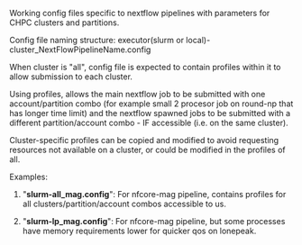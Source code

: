 
Working config files specific to nextflow pipelines with parameters for CHPC clusters and partitions. 

Config file naming structure: executor(slurm or local)-cluster_NextFlowPipelineName.config 

When cluster is "all", config file is expected to contain profiles within it to allow submission to each cluster.

Using profiles, allows the main nextflow job to be submitted with one account/partition combo (for example small 2 procesor job on round-np that has longer time limit) and the nextflow spawned jobs to be submitted with a different partition/account combo - IF accessible (i.e. on the same cluster).

Cluster-specific profiles can be copied and modified to avoid requesting resources not available on a cluster, or could be modified in the profiles of all. 

Examples: 
1. "**slurm-all_mag.config**": For nfcore-mag pipeline, contains profiles for all clusters/partition/account combos accessible to us. 

2. "**slurm-lp_mag.config**": For nfcore-mag pipeline, but some processes have memory requirements lower for quicker qos on lonepeak. 
